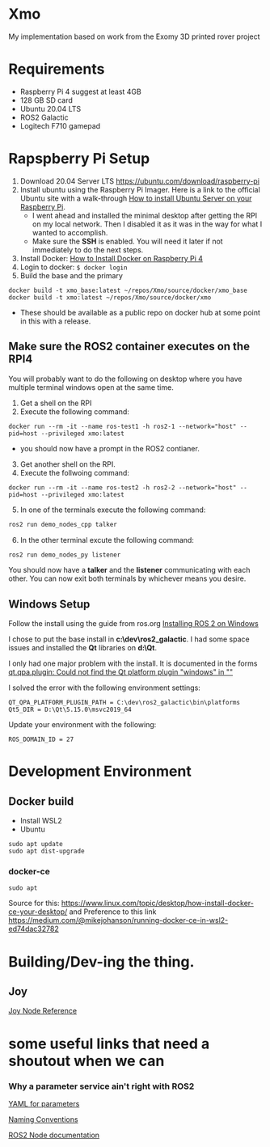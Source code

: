 # Xmo
My implementation based on work from the Exomy 3D printed rover project

# Requirements
- Raspberry Pi 4 suggest at least 4GB
- 128 GB SD card
- Ubuntu 20.04 LTS
- ROS2 Galactic 
- Logitech F710 gamepad

# Rapspberry Pi Setup
1. Download 20.04 Server LTS https://ubuntu.com/download/raspberry-pi
1. Install ubuntu using the Raspberry Pi Imager.  Here is a link to the official Ubuntu site with a walk-through [How to install Ubuntu Server on your Raspberry Pi](https://ubuntu.com/tutorials/how-to-install-ubuntu-on-your-raspberry-pi#1-overview). 
   -  I went ahead and installed the minimal desktop after getting the RPI on my local network.  Then I disabled it as it was in the way for what I wanted to accomplish.
   -  Make sure the **SSH** is enabled.  You will need it later if not immediately to do the next steps. 
3. Install Docker: [How to Install Docker on Raspberry Pi 4](https://linuxhint.com/install_docker_raspberry_pi-2/)
4. Login to docker: ```$ docker login ```
5. Build the base and the primary 
```
docker build -t xmo_base:latest ~/repos/Xmo/source/docker/xmo_base
docker build -t xmo:latest ~/repos/Xmo/source/docker/xmo
```

- These should be available as a public repo on docker hub at some point in this with a release.

## Make sure the ROS2 container executes on the RPI4
You will probably want to do the following on desktop where you have multiple terminal windows open at the same time.
1. Get a shell on the RPI
2. Execute the following command:
```
docker run --rm -it --name ros-test1 -h ros2-1 --network="host" --pid=host --privileged xmo:latest
```
- you should now have a prompt in the ROS2 contianer.
3.  Get another shell on the RPI.
4.  Execute the follwoing command:
 ```
 docker run --rm -it --name ros-test2 -h ros2-2 --network="host" --pid=host --privileged xmo:latest
 ```
 5. In one of the terminals execute the following command:
```bash
ros2 run demo_nodes_cpp talker
```
6. In the other terminal excute the following command:
```bash
ros2 run demo_nodes_py listener
```
You should now have a **talker** and the **listener** communicating with each other.  You can now exit both terminals by whichever means you desire.


## Windows Setup
Follow the install using the guide from ros.org [Installing ROS 2 on Windows](https://docs.ros.org/en/galactic/Installation/Windows-Install-Binary.html#installing-ros-2-on-windows)

I chose to put the base install in __c:\dev\ros2_galactic__.  I had some space issues and installed the __Qt__ libraries on __d:\Qt__.

I only had one major problem with the install.  It is documented in the forms [qt.qpa.plugin: Could not find the Qt platform plugin "windows" in ""](https://answers.ros.org/question/354707/qtqpaplugin-could-not-find-the-qt-platform-plugin-windows-in/?comment=356089#post-id-356089)

I solved the error with the following environment settings:

```
QT_QPA_PLATFORM_PLUGIN_PATH = C:\dev\ros2_galactic\bin\platforms
Qt5_DIR = D:\Qt\5.15.0\msvc2019_64
```

Update your environment with the following:
```
ROS_DOMAIN_ID = 27
```

# Development Environment

## Docker build
- Install WSL2
- Ubuntu
```
sudo apt update 
sudo apt dist-upgrade
```

### docker-ce
```
sudo apt 
```

Source for this: https://www.linux.com/topic/desktop/how-install-docker-ce-your-desktop/
and Preference to this link https://medium.com/@mikejohanson/running-docker-ce-in-wsl2-ed74dac32782

# Building/Dev-ing the thing.
## Joy
[Joy Node Reference](http://wiki.ros.org/joy)


# some useful links that need a shoutout when we can
### Why a parameter service ain't right with ROS2
[YAML for parameters](https://roboticsbackend.com/ros2-yaml-params/#From_a_launch_file)

[Naming Conventions](https://pep8.org/#prescriptive-naming-conventions)

[ROS2 Node documentation](https://docs.ros2.org/foxy/api/rclpy/api/node.html)